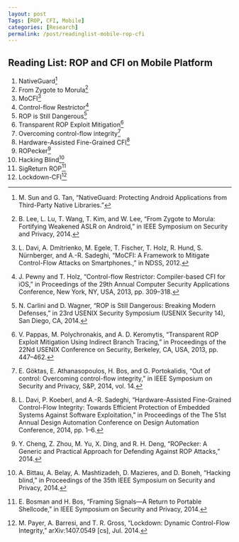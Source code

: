 ```yaml
---
layout: post
Tags: [ROP, CFI, Mobile]
categories: [Research]
permalink: /post/readinglist-mobile-rop-cfi
---
```


## Reading List: ROP and CFI on Mobile Platform

 1. NativeGuard[^NativeGuard]
 2. From Zygote to Morula[^From Zygote to Morula]
 3. MoCFI[^MoCFI]
 4. Control-flow Restrictor[^Control-flow Restrictor]
 5. ROP is Still Dangerous[^ROP is Still Dangerous]
 6. Transparent ROP Exploit Mitigation[^Transparent ROP Exploit Mitigation]
 7. Overcoming control-flow integrity[^Overcoming control-flow integrity]
 8. Hardware-Assisted Fine-Grained CFI[^Hardware-Assisted Fine-Grained CFI]
 9. ROPecker[^ROPecker]
 10. Hacking Blind[^Hacking Blind]
 11. SigReturn ROP[^SigReturn ROP]
 12. Lockdown-CFI[^Lockdown]
 
[^MoCFI]:L. Davi, A. Dmitrienko, M. Egele, T. Fischer, T. Holz, R. Hund, S. Nürnberger, and A.-R. Sadeghi, “MoCFI: A Framework to Mitigate Control-Flow Attacks on Smartphones.,” in NDSS, 2012.

[^Control-flow Restrictor]:J. Pewny and T. Holz, “Control-flow Restrictor: Compiler-based CFI for iOS,” in Proceedings of the 29th Annual Computer Security Applications Conference, New York, NY, USA, 2013, pp. 309–318.

[^ROP is Still Dangerous]:N. Carlini and D. Wagner, “ROP is Still Dangerous: Breaking Modern Defenses,” in 23rd USENIX Security Symposium (USENIX Security 14), San Diego, CA, 2014.

[^Transparent ROP Exploit Mitigation]:V. Pappas, M. Polychronakis, and A. D. Keromytis, “Transparent ROP Exploit Mitigation Using Indirect Branch Tracing,” in Proceedings of the 22Nd USENIX Conference on Security, Berkeley, CA, USA, 2013, pp. 447–462.

[^NativeGuard]:M. Sun and G. Tan, “NativeGuard: Protecting Android Applications from Third-Party Native Libraries.”

[^From Zygote to Morula]:B. Lee, L. Lu, T. Wang, T. Kim, and W. Lee, “From Zygote to Morula: Fortifying Weakened ASLR on Android,” in IEEE Symposium on Security and Privacy, 2014.

[^Overcoming control-flow integrity]:E. Göktas, E. Athanasopoulos, H. Bos, and G. Portokalidis, “Out of control: Overcoming control-flow integrity,” in IEEE Symposium on Security and Privacy, S&P, 2014, vol. 14.

[^Hardware-Assisted Fine-Grained CFI]:L. Davi, P. Koeberl, and A.-R. Sadeghi, “Hardware-Assisted Fine-Grained Control-Flow Integrity: Towards Efficient Protection of Embedded Systems Against Software Exploitation,” in Proceedings of the The 51st Annual Design Automation Conference on Design Automation Conference, 2014, pp. 1–6.

[^ROPecker]:Y. Cheng, Z. Zhou, M. Yu, X. Ding, and R. H. Deng, “ROPecker: A Generic and Practical Approach for Defending Against ROP Attacks,” 2014.

[^Hacking Blind]:A. Bittau, A. Belay, A. Mashtizadeh, D. Mazieres, and D. Boneh, “Hacking blind,” in Proceedings of the 35th IEEE Symposium on Security and Privacy, 2014.

[^SigReturn ROP]:E. Bosman and H. Bos, “Framing Signals—A Return to Portable Shellcode,” in IEEE Symposium on Security and Privacy, 2014.


[^Lockdown]:M. Payer, A. Barresi, and T. R. Gross, “Lockdown: Dynamic Control-Flow Integrity,” arXiv:1407.0549 [cs], Jul. 2014.


